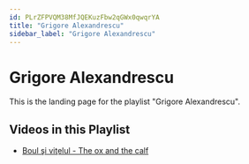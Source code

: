 ```yaml
---
id: PLrZFPVQM38MfJQEKuzFbw2qGWx0qwqrYA
title: "Grigore Alexandrescu"
sidebar_label: "Grigore Alexandrescu"
---
```


# Grigore Alexandrescu

This is the landing page for the playlist "Grigore Alexandrescu".

## Videos in this Playlist

- [Boul şi viţelul - The ox and the calf](QNaG6nL56r0.md)


